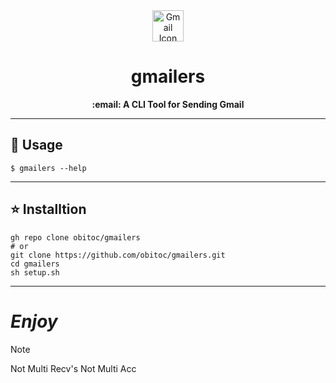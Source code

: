 <div align=center>
    <img src="https://img.icons8.com/?size=80&id=Y2GfpkgYNp42&format=png&color=003393" alt="Gmail Icon" width="50"/>
    <h1>
      gmailers
    </h1>
</div>
<p align="center">
  <strong>:email: A CLI Tool for Sending Gmail</strong>
</p>

----------
## :rocket: Usage
```console
$ gmailers --help
```
----------
## :star: Installtion
```shell
gh repo clone obitoc/gmailers
# or
git clone https://github.com/obitoc/gmailers.git
cd gmailers
sh setup.sh
```
----------

# *Enjoy*

 > [!NOTE]
 > Not Multi Recv's
 > Not Multi Acc
